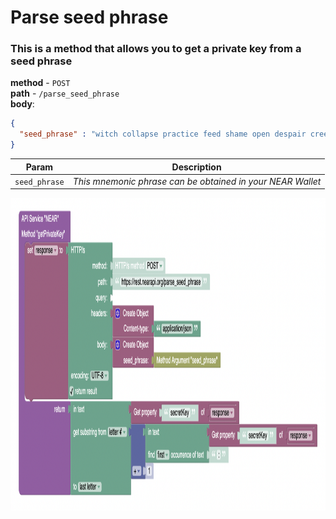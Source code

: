 # Parse seed phrase  

### This is a method that allows you to get a private key from a seed phrase  

**method** - `POST`  
**path** - `/parse_seed_phrase`  
**body**: 
```JSON
{
  "seed_phrase" : "witch collapse practice feed shame open despair creek road again ice least"
}
```     

| Param         | Description                                                        |
|---------------|--------------------------------------------------------------------|
| `seed_phrase` | _This mnemonic phrase can be obtained in your NEAR Wallet_ | 

<img src="../img/method_parse_seed_phrase.png" height="500px">
